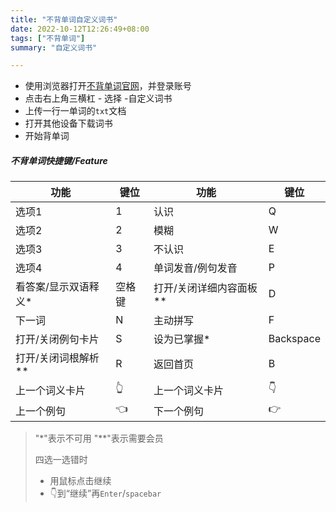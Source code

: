 ```yaml
---
title: "不背单词自定义词书"
date: 2022-10-12T12:26:49+08:00
tags: ["不背单词"]
summary: "自定义词书"

---
```




- 使用浏览器打开[不背单词官网](https://www.bbdc.cn/)，并登录账号
- 点击右上角三横杠 - 选择 -自定义词书
- 上传一行一单词的`txt`文档
- 打开其他设备下载词书
- 开始背单词

##### 不背单词快捷键/Feature

| 功能                 | 键位   | 功能                    | 键位      |
| -------------------- | ------ | ----------------------- | --------- |
| 选项1                | 1      | 认识                    | Q         |
| 选项2                | 2      | 模糊                    | W         |
| 选项3                | 3      | 不认识                  | E         |
| 选项4                | 4      | 单词发音/例句发音       | P         |
| 看答案/显示双语释义* | 空格键 | 打开/关闭详细内容面板** | D         |
| 下一词               | N      | 主动拼写                | F         |
| 打开/关闭例句卡片    | S      | 设为已掌握*             | Backspace |
| 打开/关闭词根解析**  | R      | 返回首页                | B         |
| 上一个词义卡片       | 👆      | 上一个词义卡片          | 👇         |
| 上一个例句           | 👈      | 下一个例句              | 👉         |

> "*"表示不可用 "**"表示需要会员
>
> 四选一选错时
>
> - 用鼠标点击继续
> - 👇到“继续”再`Enter`/`spacebar`
